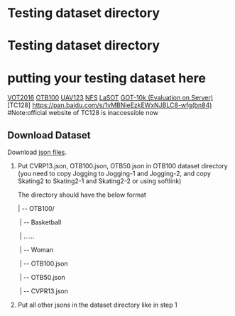 # Testing dataset directory
# Testing dataset directory
# putting your testing dataset here
 [VOT2016](http://www.votchallenge.net/vot2016/dataset.html)
[OTB100](http://cvlab.hanyang.ac.kr/tracker_benchmark/datasets.html)
[UAV123](https://ivul.kaust.edu.sa/Pages/Dataset-UAV123.aspx)
[NFS](http://ci2cv.net/nfs/index.html)
[LaSOT](https://cis.temple.edu/lasot/)
[GOT-10k (Evaluation on Server)](http://got-10k.aitestunion.com)
[TC128]  https://pan.baidu.com/s/1vMBNieEzkEWxNJBLC8-wfg(bn84) #Note:official website of TC128 is inaccessible now


## Download Dataset
Download [json files](https://drive.google.com/drive/folders/1BP7NDhMUQvrgdJSQ8MieVzLRG-mbYkTU).

1. Put CVRP13.json, OTB100.json, OTB50.json in OTB100 dataset directory (you need to copy Jogging to Jogging-1 and Jogging-2, and copy Skating2 to Skating2-1 and Skating2-2 or using softlink)

   The directory should have the below format

   | -- OTB100/

   ​	| -- Basketball

   ​	| 	......

   ​	| -- Woman

   ​	| -- OTB100.json

   ​	| -- OTB50.json

   ​	| -- CVPR13.json

2. Put all other jsons in the dataset directory like in step 1
